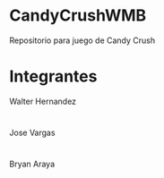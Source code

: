# CandyCrushWMB
Repositorio para juego de Candy Crush 
# Integrantes
Walter Hernandez
#
Jose Vargas
#
Bryan Araya
